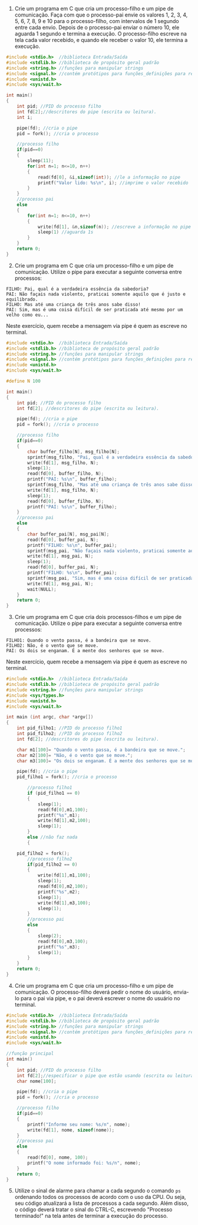 1. Crie um programa em C que cria um processo-filho e um pipe de comunicação. Faça com que o processo-pai envie os valores 1, 2, 3, 4, 5, 6, 7, 8, 9 e 10 para o processo-filho, com intervalos de 1 segundo entre cada envio. Depois de o processo-pai enviar o número 10, ele aguarda 1 segundo e termina a execução. O processo-filho escreve na tela cada valor recebido, e quando ele receber o valor 10, ele termina a execução.

```c
#include <stdio.h>	//biblioteca Entrada/Saída
#include <stdlib.h> //biblioteca de propósito geral padrão
#include <string.h> //funções para manipular strings
#include <signal.h> //contém protótipos para funções_definições para receber e manipular sinais.
#include <unistd.h>
#include <sys/wait.h>

int main()
{
	int pid; //PID do processo filho
	int fd[2];//descritores do pipe (escrita ou leitura).
	int i;

	pipe(fd); //cria o pipe
	pid = fork(); //cria o processo

	//processo filho
	if(pid==0)
	{
		sleep(11);
		for(int n=1; n<=10, n++)
		{
			read(fd[0], &i,sizeof(int)); //le a informação no pipe
			printf("Valor lido: %s\n", i); //imprime o valor recebido
		}
	}
	//processo pai
	else
	{
		for(int n=1; n<=10, n++)
		{
			write(fd[1], &n,sizeof(n)); //escreve a informação no pipe
			sleep(1) //aguarda 1s
		}
	}
	return 0;
}
```

2. Crie um programa em C que cria um processo-filho e um pipe de comunicação. Utilize o pipe para executar a seguinte conversa entre processos:

```
FILHO: Pai, qual é a verdadeira essência da sabedoria?
PAI: Não façais nada violento, praticai somente aquilo que é justo e equilibrado.
FILHO: Mas até uma criança de três anos sabe disso!
PAI: Sim, mas é uma coisa difícil de ser praticada até mesmo por um velho como eu...
```

Neste exercício, quem recebe a mensagem via pipe é quem as escreve no terminal.

```c
#include <stdio.h>	//biblioteca Entrada/Saída
#include <stdlib.h> //biblioteca de propósito geral padrão
#include <string.h> //funções para manipular strings
#include <signal.h> //contém protótipos para funções_definições para receber e manipular sinais.
#include <unistd.h>
#include <sys/wait.h>

#define N 100

int main()
{
	int pid; //PID do processo filho
	int fd[2]; //descritores do pipe (escrita ou leitura).

	pipe(fd); //cria o pipe
	pid = fork(); //cria o processo

	//processo filho
	if(pid==0)
	{
		char buffer_filho[N], msg_filho[N];
		sprintf(msg_filho, "Pai, qual é a verdadeira essência da sabedoria?");
		write(fd[1], msg_filho, N);
		sleep(1);
		read(fd[0], buffer_filho, N);
		printf("PAI: %s\n", buffer_filho);
		sprintf(msg_filho, "Mas até uma criança de três anos sabe disso!");
		write(fd[1], msg_filho, N);
		sleep(1);
		read(fd[0], buffer_filho, N);
		printf("PAI: %s\n", buffer_filho);
	}
	//processo pai
	else
	{
		char buffer_pai[N], msg_pai[N];
		read(fd[0], buffer_pai, N);
		printf("FILHO: %s\n", buffer_pai);
		sprintf(msg_pai, "Não façais nada violento, praticai somente aquilo que é justo e equilibrado.");
		write(fd[1], msg_pai, N);
		sleep(1);
		read(fd[0], buffer_pai, N);
		printf("FILHO: %s\n", buffer_pai);
		sprintf(msg_pai, "Sim, mas é uma coisa difícil de ser praticada até mesmo por um velho como eu...");
		write(fd[1], msg_pai, N);
		wait(NULL);
	}
	return 0;
}

```

3. Crie um programa em C que cria dois processos-filhos e um pipe de comunicação. Utilize o pipe para executar a seguinte conversa entre processos:

```
FILHO1: Quando o vento passa, é a bandeira que se move.
FILHO2: Não, é o vento que se move.
PAI: Os dois se enganam. É a mente dos senhores que se move.
```

Neste exercício, quem recebe a mensagem via pipe é quem as escreve no terminal.

```c
#include <stdio.h>	//biblioteca Entrada/Saída
#include <stdlib.h> //biblioteca de propósito geral padrão
#include <string.h> //funções para manipular strings
#include <sys/types.h>
#include <unistd.h>
#include <sys/wait.h>

int main (int argc, char *argv[])
{
	int pid_filho1; //PID do processo filho1
	int pid_filho2; //PID do processo filho2
	int fd[2]; //descritores do pipe (escrita ou leitura).

    char m1[100]= "Quando o vento passa, é a bandeira que se move.";
    char m2[100]= "Não, é o vento que se move.";
	char m3[100]= "Os dois se enganam. É a mente dos senhores que se move.";

	pipe(fd); //cria o pipe
	pid_filho1 = fork(); //cria o processo

		//processo filho1
		if (pid_filho1 == 0)
		{
			sleep(1);
        	read(fd[0],m1,100);
        	printf("%s",m1);
        	write(fd[1],m2,100);
        	sleep(1);
		}
		else //não faz nada
		{

    pid_filho2 = fork();
        //processo filho2
        if(pid_filho2 == 0)
        {
            write(fd[1],m1,100);
            sleep(1);
            read(fd[0],m2,100);
            printf("%s",m2);
            sleep(1);
            write(fd[1],m3,100);
            sleep(1);
        }
        //processo pai
		else
		{
			sleep(2);
            read(fd[0],m3,100);
            printf("%s",m3);
            sleep(1);
		}
	}
	return 0;
}

```

4. Crie um programa em C que cria um processo-filho e um pipe de comunicação. O processo-filho deverá pedir o nome do usuário, envia-lo para o pai via pipe, e o pai deverá escrever o nome do usuário no terminal.

```c
#include <stdio.h>	//biblioteca Entrada/Saída
#include <stdlib.h> //biblioteca de propósito geral padrão
#include <string.h> //funções para manipular strings
#include <signal.h> //contém protótipos para funções_definições para receber e manipular sinais.
#include <unistd.h>
#include <sys/wait.h>

//função principal
int main()
{
	int pid; //PID do processo filho
	int fd[2];//especificar o pipe que estão usando (escrita ou leitura).
	char nome[100];

	pipe(fd); //cria o pipe
	pid = fork(); //cria o processo

	//processo filho
	if(pid==0)
	{
		printf("Informe seu nome: %s/n", nome);
		write(fd[1], nome, sizeof(nome));		
	}
	//processo pai
	else
	{
		read(fd[0], nome, 100);
		printf("O nome informado foi: %s/n", nome);
	}
	return 0;
}
```

5. Utilize o sinal de alarme para chamar a cada segundo o comando `ps` ordenando todos os processos de acordo com o uso da CPU. Ou seja, seu código atualizará a lista de processos a cada segundo. Além disso, o código deverá tratar o sinal do CTRL-C, escrevendo "Processo terminado!" na tela antes de terminar a execução do processo.
